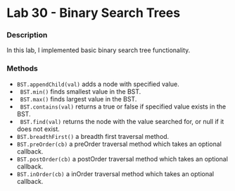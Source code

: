# Lab 30 - Binary Search Trees

### Description
In this lab, I implemented basic binary search tree functionality.

### Methods
- ``` BST.appendChild(val) ``` adds a node with specified value.
- ``` BST.min()``` finds smallest value in the BST.
- ``` BST.max()``` finds largest value in the BST.
- ``` BST.contains(val)``` returns a true or false if specified value exists in the BST.
- ``` BST.find(val)``` returns the node with the value searched for, or null if it does not exist.
- ```BST.breadthFirst()``` a breadth first traversal method.
- ```BST.preOrder(cb)``` a preOrder traversal method which takes an optional callback.
- ```BST.postOrder(cb)``` a postOrder traversal method which takes an optional callback.
- ```BST.inOrder(cb)``` a inOrder traversal method which takes an optional callback.
